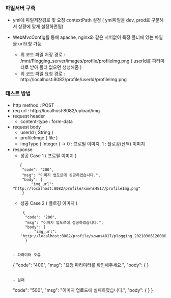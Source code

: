### 파일서버 구축

- yml에 파일저장경로 및 요청 contextPath 설정 ( yml파일을 dev, prod로 구분해서 상황에 맞게 설정하면됨)
- WebMvcConfig를 통해 apache, nginx와 같은 서버없이 특정 폴더에 있는 파일을 url요청 가능

  - 위 코드 파일 저장 경로 : /mnt/Plogging_server/images/profile/profileImg.png ( userId를 파라미터로 받아 폴더 없으면 생성해줌 )
  - 위 코드 파일 요청 경로 : http://localhost:8082/profile/userId/profileImg.png

### 테스트 방법
- http method : POST
- req url : http://localhost:8082/upload/img
- request header 
   - content-type : form-data
- request body
   - userId ( String )
   - profileImge ( file )
   - imgType ( Integer ) -> 0 : 프로필 이미지, 1 : 플로깅(산책) 이미지
- response 
  - 성공 Case 1 ( 프로필 이미지 )
  ```
     {
      "code": "200",
      "msg": "이미지 업도르에 성공하였습니다.",
      "body": {
          "img_url": "http://localhost:8082/profile/xowns4817/profileImg.png"
      }
  ```    
  - 성공 Case 2 ( 플로깅 이미지 )
    ```
     {
      "code": "200",
      "msg": "이미지 업도르에 성공하였습니다.",
      "body": {
          "img_url": "http://localhost:8082/profile/xowns4817/plogging_2021030612000000.png"
      }
  ```  
  
  - 파라미터 오류
  ```
     {
    "code": "400",
    "msg": "요청 파라미터를 확인해주세요.",
    "body": { }
   ```
   
   - 실패
   ```
    "code": "500",
    "msg": "이미지 업로드에 실패하였습니다.",
    "body": { }
  }
  ```
